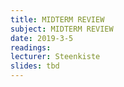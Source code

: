 ```yaml
---
title: MIDTERM REVIEW
subject: MIDTERM REVIEW
date: 2019-3-5
readings: 
lecturer: Steenkiste
slides: tbd
---
```


